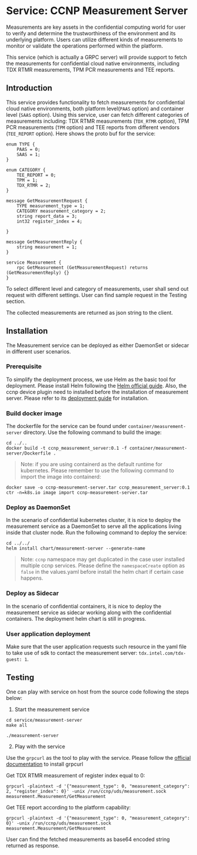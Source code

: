 # Service: CCNP Measurement Server

Measurements are key assets in the confidential computing world for user to verify and determine the trustworthiness of the environment and its underlying platform.
Users can utilize different kinds of measurements to monitor or validate the operations performed within the platform.

This service (which is actually a GRPC server) will provide support to fetch the measurements for confidential cloud native environments, including TDX RTMR measurements, TPM PCR measurements and TEE reports.



## Introduction

This service provides functionality to fetch measurements for confidential cloud native environments, both platform level(`PAAS` option) and container level (`SAAS` option). Using this service, user can fetch different
categories of measurements including: TDX RTMR measurements (`TDX_RTMR` option), TPM PCR measurements (`TPM` option) and TEE reports from different vendors (`TEE_REPORT` option).
Here shows the proto buf for the service:

```
enum TYPE {
    PAAS = 0;
    SAAS = 1;
}

enum CATEGORY {
    TEE_REPORT = 0;
    TPM = 1;
    TDX_RTMR = 2;
}

message GetMeasurementRequest {
    TYPE measurement_type = 1;
    CATEGORY measurement_category = 2;
    string report_data = 3;
    int32 register_index = 4;

}

message GetMeasurementReply {
    string measurement = 1;
}

service Measurement {
    rpc GetMeasurement (GetMeasurementRequest) returns (GetMeasurementReply) {}
}
```

To select different level and category of measurements, user shall send out request with different settings.
User can find sample request in the Testing section.

The collected measurements are returned as json string to the client.



## Installation

The Measurement service can be deployed as either DaemonSet or sidecar in different user scenarios.


### Prerequisite

To simplify the deployment process, we use Helm as the basic tool for deployment. Please install Helm following the [Helm official guide](https://helm.sh/docs/intro/install/).
Also, the ccnp device plugin need to installed before the installation of measurement server. Please refer to its [deployment guide](../../device-plugin/ccnp-device-plugin/README.md) for installation.

### Build docker image

The dockerfile for the service can be found under `container/measurement-server` directory. Use the following command to build the image:

```
cd ../..
docker build -t ccnp_measurement_server:0.1 -f container/measurement-server/Dockerfile .
```
> Note: if you are using containerd as the default runtime for kubernetes. Please remember to use the following command to import the image into containerd:
```
docker save -o ccnp-measurement-server.tar ccnp_measurement_server:0.1
ctr -n=k8s.io image import ccnp-measurement-server.tar
```

### Deploy as DaemonSet

In the scenario of confidential kubernetes cluster, it is nice to deploy the measurement service as a DaemonSet to serve all the applications living inside that cluster node.
Run the following command to deploy the service:

```
cd ../../
helm install chart/measurement-server --generate-name
```
> Note: `ccnp` namespace may get duplicated in the case user installed multiple ccnp services. Please define the `namespaceCreate` option as `false` in the values.yaml before install the helm chart if certain case happens.

### Deploy as Sidecar

In the scenario of confidential containers, it is nice to deploy the measurement service as sidecar working along with the confidential containers.
The deployment helm chart is still in progress.

### User application deployment

Make sure that the user application requests such resource in the yaml file to take use of sdk to contact the measurement server: `tdx.intel.com/tdx-guest: 1`.



## Testing

One can play with service on host from the source code following the steps below:

1. Start the measurement service

```
cd service/measurement-server
make all

./measurement-server
```

2. Play with the service

Use the `grpcurl` as the tool to play with the service. Please follow the [official documentation](https://github.com/fullstorydev/grpcurl) to install grpcurl

Get TDX RTMR measurement of register index equal to 0:
```
grpcurl -plaintext -d '{"measurement_type": 0, "measurement_category": 2, "register_index": 0}' -unix /run/ccnp/uds/measurement.sock measurement.Measurement/GetMeasurement
```

Get TEE report according to the platform capability:
```
grpcurl -plaintext -d '{"measurement_type": 0, "measurement_category": 0}' -unix /run/ccnp/uds/measurement.sock measurement.Measurement/GetMeasurement
```

User can find the fetched measurements as base64 encoded string returned as response.


